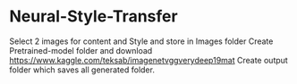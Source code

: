 # Neural-Style-Transfer
Select 2 images for content and Style and store in Images folder
Create Pretrained-model folder and download https://www.kaggle.com/teksab/imagenetvggverydeep19mat
Create output folder which saves all generated folder.

